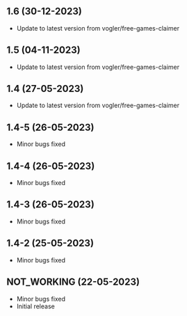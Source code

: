 
## 1.6 (30-12-2023)

- Update to latest version from vogler/free-games-claimer

## 1.5 (04-11-2023)

- Update to latest version from vogler/free-games-claimer

## 1.4 (27-05-2023)

- Update to latest version from vogler/free-games-claimer
## 1.4-5 (26-05-2023)

- Minor bugs fixed
## 1.4-4 (26-05-2023)

- Minor bugs fixed
## 1.4-3 (26-05-2023)

- Minor bugs fixed
## 1.4-2 (25-05-2023)

- Minor bugs fixed
## NOT_WORKING (22-05-2023)

- Minor bugs fixed
- Initial release
